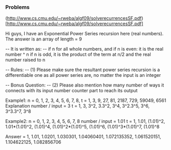 ### Problems

(http://www.cs.cmu.edu/~rweba/algf09/solverecurrencesSF.pdf)[http://www.cs.cmu.edu/~rweba/algf09/solverecurrencesSF.pdf]

Hi guys, I have an Exponential Power Series recursion here (real numbers). The answer is an array of length = 9

-- It is written as: --
if n for all whole numbers, and if n is even: it is the real number ^ n
if n is odd, it is the product of the term at n/2 and the real number raised to n

-- Rules: --
(1) Please make sure the resultant power series recursion is a differentiable one as all power series are, no matter the input is an integer

-- Bonus Question: --
(2) Please also mention how many number of ways it connects with its input number counter part to reach its output

Example1:
n = 0, 1, 2, 3, 4, 5, 6, 7, 8,
t = 1, 3, 9, 27, 81, 2187, 729, 59049, 6561
Explanation
number / input = 3
t = 1, 3, 3^2, 3.3^2, 3^4, 3^2.3^5, 3^6, 3^3.3^7, 3^8

Example2:
n = 0, 1, 2, 3, 4, 5, 6, 7, 8
number / input = 1.01
t = 1, 1.01, (1.01)^2, 1.01*(1.01)^2, (1.01)^4, (1.01)^2*(1.01)^5, (1.01)^6, (1.01)^3*(1.01)^7, (1.01)^8

Answer = 1, 1.01, 1.0201, 1.030301, 1.04060401, 1.072135352, 1.061520151, 1.104622125, 1.082856706
